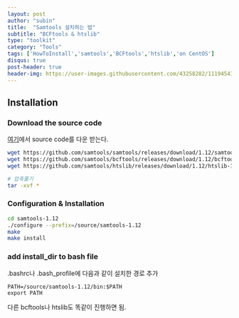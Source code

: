 ```yaml
---
layout: post
author: "subin"
title:  "Samtools 설치하는 법"
subtitle: "BCFtools & htslib"
type: "toolkit"
category: "Tools"
tags: ['HowToInstall','samtools','BCFtools','htslib','on CentOS']
disqus: true
post-header: true
header-img: https://user-images.githubusercontent.com/43258282/111945431-122a3300-8b1d-11eb-88d6-85372826299c.jpg
---
```


## Installation
### Download the source code
[여기](http://www.htslib.org/download/)에서 source code를 다운 받는다.
```bash
wget https://github.com/samtools/samtools/releases/download/1.12/samtools-1.12.tar.bz2
wget https://github.com/samtools/bcftools/releases/download/1.12/bcftools-1.12.tar.bz2
wget https://github.com/samtools/htslib/releases/download/1.12/htslib-1.12.tar.bz2

# 압축풀기
tar -xvf *
```
### Configuration & Installation
```bash
cd samtools-1.12
./configure --prefix=/source/samtools-1.12
make
make install
```
### add install_dir to bash file
.bashrc나 .bash_profile에 다음과 같이 설치한 경로 추가
```
PATH=/source/samtools-1.12/bin:$PATH
export PATH
```

다른 bcftools나 htslib도 똑같이 진행하면 됨.